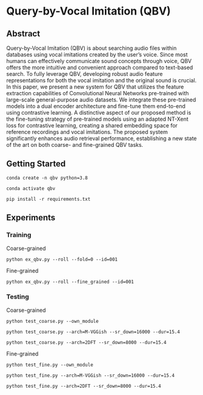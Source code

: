 # Query-by-Vocal Imitation (QBV)

## Abstract

Query-by-Vocal Imitation (QBV) is about searching audio files within databases using vocal imitations created by the user’s voice.
Since most humans can effectively communicate sound concepts through voice, QBV offers the more intuitive and convenient approach compared to text-based search. 
To fully leverage QBV, developing robust audio feature representations for both the vocal imitation and the original sound is crucial. 
In this paper, we present a new system for QBV that utilizes the feature extraction capabilities of Convolutional Neural Networks pre-trained with large-scale general-purpose audio datasets. 
We integrate these pre-trained models into a dual encoder architecture and fine-tune them end-to-end using contrastive learning. 
A distinctive aspect of our proposed method is the fine-tuning strategy of pre-trained models using an adapted NT-Xent loss for contrastive learning, creating a shared embedding space for reference recordings and vocal imitations. 
The proposed system significantly enhances audio retrieval performance, establishing a new state of the art on both coarse- and fine-grained QBV tasks.

## Getting Started

```
conda create -n qbv python=3.8

conda activate qbv

pip install -r requirements.txt
```

## Experiments 

### Training

Coarse-grained
```
python ex_qbv.py --roll --fold=0 --id=001
```
Fine-grained
```
python ex_qbv.py --roll --fine_grained --id=001
```

### Testing

Coarse-grained
```
python test_coarse.py --own_module

python test_coarse.py --arch=M-VGGish --sr_down=16000 --dur=15.4

python test_coarse.py --arch=2DFT --sr_down=8000 --dur=15.4
```
Fine-grained
```
python test_fine.py --own_module

python test_fine.py --arch=M-VGGish --sr_down=16000 --dur=15.4

python test_fine.py --arch=2DFT --sr_down=8000 --dur=15.4
```
